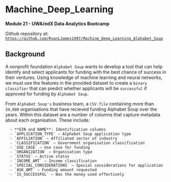 # Machine_Deep_Learning

**Module 21 - UWA/edX Data Analytics Bootcamp**

Github repository at: [`https://github.com/RyanLJames1997/Machine_Deep_Learning_Alphabet_Soup`](https://github.com/RyanLJames1997/Machine_Deep_Learning_Alphabet_Soup)

## Background

A nonprofit foundation `Alphabet Soup` wants to develop a tool that can help identify and select applicants for funding with the best chance of success in their ventures. Using knowledge of machine learning and neural networks, we must use the features in the provided dataset to create a `binary classifier` that can predict whether applicants will be `successful` if approved for funding by `Alphabet Soup`.

From `Alphabet Soup's` business team, a `CSV.file` containing more than `34,000` organisations that have recieved funding Alphabet Soup over the years. Within this dataset are a number of columns that capture metadata about each organisation. These include:
```
  - **EIN and NAME**: Identification columns
  - `APPLICATION_TYPE` — Alphabet Soup application type
  - `AFFILIATION` — Affiliated sector of industry
  - `CLASSIFICATION` — Government organisation classification
  - `USE_CASE` — Use case for funding
  - `ORGANIZATION` — Organisation type
  - `STATUS` — Active status
  - `INCOME_AMT` — Income classification
  - `SPECIAL_CONSIDERATIONS` — Special considerations for application
  - `ASK_AMT` — Funding amount requested
  - `IS_SUCCESSFUL` — Was the money used effectively
```
